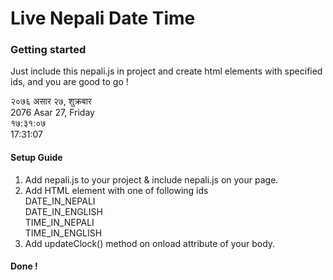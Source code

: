 # Live Nepali Date Time

### Getting started
Just include this nepali.js in project and create html elements with specified ids, and you are good to go !

२०७६ असार २७, शुक्रबार  
2076 Asar 27, Friday  
१७:३१:०७  
17:31:07  

#### Setup Guide
1. Add nepali.js to your project & include nepali.js on your page. 
2. Add HTML element with one of following ids  
DATE_IN_NEPALI  
DATE_IN_ENGLISH  
TIME_IN_NEPALI  
TIME_IN_ENGLISH
3. Add updateClock() method on onload attribute of your body.  

#### Done !